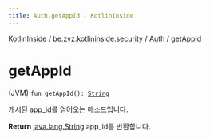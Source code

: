 ```yaml
---
title: Auth.getAppId - KotlinInside
---
```


[KotlinInside](../../index.html) / [be.zvz.kotlininside.security](../index.html) / [Auth](index.html) / [getAppId](./get-app-id.html)

# getAppId

(JVM) `fun getAppId(): `[`String`](https://kotlinlang.org/api/latest/jvm/stdlib/kotlin/-string/index.html)

캐시된 app_id를 얻어오는 메소드입니다.

**Return**
[java.lang.String](https://docs.oracle.com/javase/7/docs/api/java/lang/String.html) app_id를 반환합니다.

